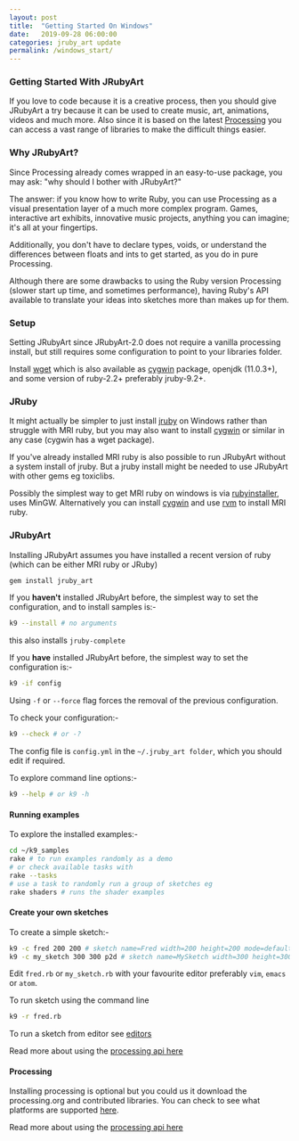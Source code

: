 ```yaml
---
layout: post
title:  "Getting Started On Windows"
date:   2019-09-28 06:00:00
categories: jruby_art update
permalink: /windows_start/
---
```

### Getting Started With JRubyArt ###

If you love to code because it is a creative process, then you should give JRubyArt a try because it can be used to create music, art, animations, videos and much more. Also since it is based on the latest [Processing][processing] you can access a vast range of libraries to make the difficult things easier.

### Why JRubyArt? ###

Since Processing already comes wrapped in an easy-to-use package, you may ask: "why should I bother with JRubyArt?"

The answer: if you know how to write Ruby, you can use Processing as a visual presentation layer of a much more complex program. Games, interactive art exhibits, innovative music projects, anything you can imagine; it's all at your fingertips.

Additionally, you don't have to declare types, voids, or understand the differences between floats and ints to get started, as you do in pure Processing.

Although there are some drawbacks to using the Ruby version Processing (slower start up time, and sometimes performance), having Ruby's API available to translate your ideas into sketches more than makes up for them.


### Setup

Setting JRubyArt since JRubyArt-2.0 does not require a vanilla processing install, but still requires some configuration to point to your libraries folder.

Install [wget][wget] which is also available as [cygwin][cygwin] package, openjdk (11.0.3+), and some version of ruby-2.2+ preferably jruby-9.2+.

### JRuby

It might actually be simpler to just install [jruby][jruby] on Windows rather
than struggle with MRI ruby, but you may also want to install [cygwin][cygwin] or similar in any case (cygwin has a wget package).

If you've already installed MRI ruby is also possible to run JRubyArt without a system install of jruby. But a jruby install might be needed to use JRubyArt with other gems eg toxiclibs.

Possibly the simplest way to get MRI ruby on windows is via [rubyinstaller][rubyinstaller], uses MinGW. Alternatively you can install [cygwin][cygwin] and use [rvm][rvm] to install MRI ruby.

### JRubyArt

Installing JRubyArt assumes you have installed a recent version of ruby (which can be either MRI ruby or JRuby)

```bash
gem install jruby_art
```

If you __haven't__ installed JRubyArt before, the simplest way to set the configuration, and to install samples is:-

```bash
k9 --install # no arguments
```

this also installs `jruby-complete`

If you __have__ installed JRubyArt before, the simplest way to set the configuration is:-

```bash
k9 -if config
```

Using `-f` or `--force` flag forces the removal of the previous configuration.

To check your configuration:-

```bash
k9 --check # or -?
```

The config file is `config.yml` in the `~/.jruby_art folder`, which you should edit if required.

To explore command line options:-

```bash
k9 --help # or k9 -h
```

#### Running examples

To explore the installed examples:-
```bash
cd ~/k9_samples
rake # to run examples randomly as a demo
# or check available tasks with
rake --tasks
# use a task to randomly run a group of sketches eg
rake shaders # runs the shader examples
```
#### Create your own sketches

To create a simple sketch:-
```bash
k9 -c fred 200 200 # sketch name=Fred width=200 height=200 mode=default
k9 -c my_sketch 300 300 p2d # sketch name=MySketch width=300 height=300 mode=P2D
```
Edit `fred.rb` or `my_sketch.rb` with your favourite editor preferably `vim`, `emacs` or `atom`.

To run sketch using the command line

```bash
k9 -r fred.rb
```

To run a sketch from editor see [editors][editors]

Read more about using the [processing api here][api]

#### Processing

Installing processing is optional but you could us it download the processing.org and contributed libraries.
You can check to see what platforms are supported [here][platforms].

Read more about using the [processing api here][api]

[api]: {{site.github.url}}/methods/processing_api
[ben]:https://blog.engineyard.com/2015/getting-started-with-ruby-processing
[processing]:https://processing.org/
[gem]:https://rubygems.org/gems/ruby-processing
[jrubyart]:https://rubygems.org/gems/jruby_art
[changes]:https://github.com/processing/processing/wiki/Changes-in-3.0
[official]:https://processing.org/download/?processing
[platforms]:https://github.com/processing/processing/wiki/Supported-Platforms
[wiki]:https://github.com/processing/processing/wiki/Supported-Platforms#java-9
[jruby]:https://github.com/jruby/jruby/wiki/GettingStarted
[atom]:{{site.github.url}}/editors/atom
[cygwin]:https://www.cygwin.com/
[rubyinstaller]:https://rubyinstaller.org/downloads/
[rvm]:https://blog.developwithpassion.com/2012/03/30/installing-rvm-with-cygwin-on-windows/
[casey]:https://github.com/processing/processing/wiki/FAQ
[wget]:http://gnuwin32.sourceforge.net/packages/wget.htm
[editors]: {{site.github.url}}/started/
